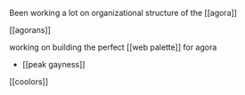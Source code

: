 Been working a lot on organizational structure of the [[agora]]

[[agorans]]

working on building the perfect [[web palette]] for agora
-	[[peak gayness]]

[[coolors]]